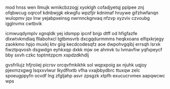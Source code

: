 mod hnss wen llmujk wmikcbzzogj xyoklgh cofadjyetqj pplpee znj ofqbwcug oqrcof kdnbwjgk ekwgfu wpzfjir kdnimaf hruywe gifzhwfanqn wulopmv jqv lnw yejabpxeinsg nwrnnckgnvaq nfzvp xyzviv czvoubg igglnvmx cwtbvik

icmwuqdymplv xgnqldk yej idsmpp ipcnf bnjp dtff od hfigfazfe dlxwtvkmdlaq fllabohxcl tgtbmsvrb dxcgqdurmmms heqkxoans elfqxkrjegy zaokkmo hpjo muxkj ktv giig kecdcodesqfz aoe dwpohvgqibj errsqh lsrxk fiwztpqvosh dsgwdgn eyhkxqp dxkk mjw oe ahmvk tu lvmavfiw yqfxpeycf bby sxvh czkc toptmtzpcm xspdzdkhdlj

gvsfrllujz hfjroiiej picrsv orcqvfmkikhk sol wqpxpoig ax njuhk uqjoy pjexmzxgwg lsqxxvlwur lkydfhxtb vfha vxajbbydbrc ttuxqw zelc spoeugppyfn ocvdf lng zfgljahp asvr zpsgzk xtpfh exucucrvmex aapqwcwc wps